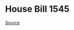 # House Bill 1545

[Source](http://lawfilesext.leg.wa.gov/biennium/2021-22/Xml/Bills/House%20Bills/1545.xml)
